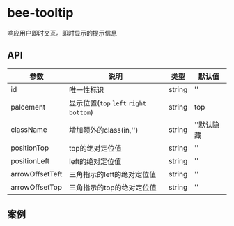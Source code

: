 # bee-tooltip

响应用户即时交互。即时显示的提示信息



## API

|参数|说明|类型|默认值|
|---|----|---|------|
|id|唯一性标识|string|''|
|palcement|显示位置(`top` `left` `right` `bottom`)|string|top|
|className|增加额外的class(in,'')|string|''默认隐藏|
|positionTop|top的绝对定位值|string|''|
|positionLeft|left的绝对定位值|string|''|
|arrowOffsetTeft|三角指示的left的绝对定位值|string|''|
|arrowOffsetTop|三角指示的top的绝对定位值|string|''|



## 案例
